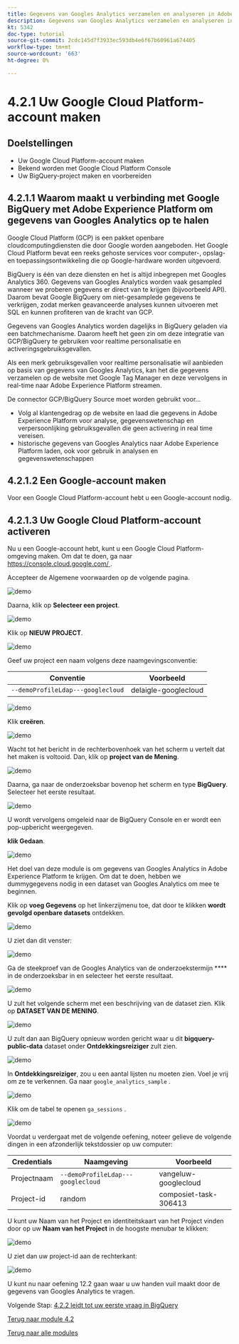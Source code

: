 ```yaml
---
title: Gegevens van Googles Analytics verzamelen en analyseren in Adobe Experience Platform met de BigQuery Source-connector - Maak uw Google Cloud Platform-account
description: Gegevens van Googles Analytics verzamelen en analyseren in Adobe Experience Platform met de BigQuery Source-connector - Maak uw Google Cloud Platform-account
kt: 5342
doc-type: tutorial
source-git-commit: 2cdc145d7f3933ec593db4e6f67b60961a674405
workflow-type: tm+mt
source-wordcount: '663'
ht-degree: 0%

---
```


# 4.2.1 Uw Google Cloud Platform-account maken

## Doelstellingen

- Uw Google Cloud Platform-account maken
- Bekend worden met Google Cloud Platform Console
- Uw BigQuery-project maken en voorbereiden

## 4.2.1.1 Waarom maakt u verbinding met Google BigQuery met Adobe Experience Platform om gegevens van Googles Analytics op te halen

Google Cloud Platform (GCP) is een pakket openbare cloudcomputingdiensten die door Google worden aangeboden. Het Google Cloud Platform bevat een reeks gehoste services voor computer-, opslag- en toepassingsontwikkeling die op Google-hardware worden uitgevoerd.

BigQuery is één van deze diensten en het is altijd inbegrepen met Googles Analytics 360. Gegevens van Googles Analytics worden vaak gesampled wanneer we proberen gegevens er direct van te krijgen (bijvoorbeeld API). Daarom bevat Google BigQuery om niet-gesamplede gegevens te verkrijgen, zodat merken geavanceerde analyses kunnen uitvoeren met SQL en kunnen profiteren van de kracht van GCP.

Gegevens van Googles Analytics worden dagelijks in BigQuery geladen via een batchmechanisme. Daarom heeft het geen zin om deze integratie van GCP/BigQuery te gebruiken voor realtime personalisatie en activeringsgebruiksgevallen.

Als een merk gebruiksgevallen voor realtime personalisatie wil aanbieden op basis van gegevens van Googles Analytics, kan het die gegevens verzamelen op de website met Google Tag Manager en deze vervolgens in real-time naar Adobe Experience Platform streamen.

De connector GCP/BigQuery Source moet worden gebruikt voor...

- Volg al klantengedrag op de website en laad die gegevens in Adobe Experience Platform voor analyse, gegevenswetenschap en verpersoonlijking gebruiksgevallen die geen activering in real time vereisen.
- historische gegevens van Googles Analytics naar Adobe Experience Platform laden, ook voor gebruik in analysen en gegevenswetenschappen

## 4.2.1.2 Een Google-account maken

Voor een Google Cloud Platform-account hebt u een Google-account nodig.

## 4.2.1.3 Uw Google Cloud Platform-account activeren

Nu u een Google-account hebt, kunt u een Google Cloud Platform-omgeving maken. Om dat te doen, ga naar [ https://console.cloud.google.com/ ](https://console.cloud.google.com/).

Accepteer de Algemene voorwaarden op de volgende pagina.

![ demo ](./images/ex1/1.png)

Daarna, klik op **Selecteer een project**.

![ demo ](./images/ex1/2.png)

Klik op **NIEUW PROJECT**.

![ demo ](./images/ex1/createproject.png)

Geef uw project een naam volgens deze naamgevingsconventie:

| Conventie | Voorbeeld |
| ----------------- |-------------| 
| `--demoProfileLdap---googlecloud` | delaigle-googlecloud |

![ demo ](./images/ex1/3.png)

Klik **creëren**.

![ demo ](./images/ex1/3-1.png)

Wacht tot het bericht in de rechterbovenhoek van het scherm u vertelt dat het maken is voltooid. Dan, klik op **project van de Mening**.

![ demo ](./images/ex1/4.png)

Daarna, ga naar de onderzoeksbar bovenop het scherm en type **BigQuery**. Selecteer het eerste resultaat.

![ demo ](./images/ex1/7.png)

U wordt vervolgens omgeleid naar de BigQuery Console en er wordt een pop-upbericht weergegeven.

**klik Gedaan**.

![ demo ](./images/ex1/5.png)

Het doel van deze module is om gegevens van Googles Analytics in Adobe Experience Platform te krijgen. Om dat te doen, hebben we dummygegevens nodig in een dataset van Googles Analytics om mee te beginnen.

Klik op **voeg Gegevens** op het linkerzijmenu toe, dat door te klikken **wordt gevolgd openbare datasets** ontdekken.

![ demo ](./images/ex1/18.png)

U ziet dan dit venster:

![ demo ](./images/ex1/19.png)

Ga de steekproef van de Googles Analytics van de onderzoekstermijn **** in de onderzoeksbar in en selecteer het eerste resultaat.

![ demo ](./images/ex1/20.png)

U zult het volgende scherm met een beschrijving van de dataset zien. Klik op **DATASET VAN DE MENING**.

![ demo ](./images/ex1/21.png)

U zult dan aan BigQuery opnieuw worden gericht waar u dit **bigquery-public-data** dataset onder **Ontdekkingsreiziger** zult zien.

![ demo ](./images/ex1/22a.png)

In **Ontdekkingsreiziger**, zou u een aantal lijsten nu moeten zien. Voel je vrij om ze te verkennen. Ga naar `google_analytics_sample` .

![ demo ](./images/ex1/22.png)

Klik om de tabel te openen `ga_sessions` .

![ demo ](./images/ex1/23.png)

Voordat u verdergaat met de volgende oefening, noteer gelieve de volgende dingen in een afzonderlijk tekstdossier op uw computer:

| Credentials | Naamgeving | Voorbeeld |
| ----------------- |-------------| -------------|
| Projectnaam | `--demoProfileLdap---googlecloud` | vangeluw-googlecloud |
| Project-id | random | composiet-task-306413 |

U kunt uw Naam van het Project en identiteitskaart van het Project vinden door op uw **Naam van het Project** in de hoogste menubar te klikken:

![ demo ](./images/ex1/projectMenu.png)

U ziet dan uw project-id aan de rechterkant:

![ demo ](./images/ex1/projetcselection.png)

U kunt nu naar oefening 12.2 gaan waar u uw handen vuil maakt door de gegevens van Googles Analytics te vragen.

Volgende Stap: [ 4.2.2 leidt tot uw eerste vraag in BigQuery ](./ex2.md)

[Terug naar module 4.2](./customer-journey-analytics-bigquery-gcp.md)

[Terug naar alle modules](./../../../overview.md)
